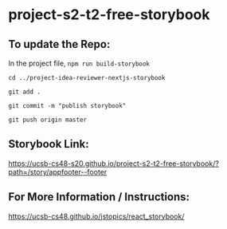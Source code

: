 # project-s2-t2-free-storybook

## To update the Repo:

In the project file, `npm run build-storybook`

`cd ../project-idea-reviewer-nextjs-storybook`

`git add .`

`git commit -m "publish storybook"`

`git push origin master`

## Storybook Link:  

https://ucsb-cs48-s20.github.io/project-s2-t2-free-storybook/?path=/story/appfooter--footer

## For More Information / Instructions:  

https://ucsb-cs48.github.io/jstopics/react_storybook/
